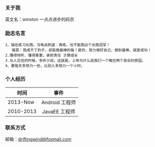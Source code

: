 
### 关于我
英文名：winston  一点点进步的码农
### 励志名言
    1、猫在练习长跑，乌龟讽刺道：再练，也不能跑出个长跑冠军！
       猫答：我成不了豹子，却能做最棒的猫！是的，努力做好自己，做到最棒，就是成功！
    2.懂得倾听、懂得尊重，承担责任 才算成长
	3.与人交往的时候，多听少说。这就是，上帝为什么给我们一个嘴巴两个耳朵的原因。
	4、要每天多努力一些，比别人多努力一个小时。
   
### 个人经历

| 时间           |事件          | 
| ------------- |:-------------:| 
| 2013-Now      | Android 工程师 | 
| 2010-2013      | JavaEE 工程师 | 


### 联系方式
邮箱：[driftingwind@foxmail.com](driftingwind@foxmail.com)

